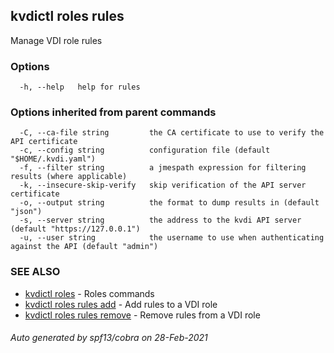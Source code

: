 ## kvdictl roles rules

Manage VDI role rules

### Options

```
  -h, --help   help for rules
```

### Options inherited from parent commands

```
  -C, --ca-file string         the CA certificate to use to verify the API certificate
  -c, --config string          configuration file (default "$HOME/.kvdi.yaml")
  -f, --filter string          a jmespath expression for filtering results (where applicable)
  -k, --insecure-skip-verify   skip verification of the API server certificate
  -o, --output string          the format to dump results in (default "json")
  -s, --server string          the address to the kvdi API server (default "https://127.0.0.1")
  -u, --user string            the username to use when authenticating against the API (default "admin")
```

### SEE ALSO

* [kvdictl roles](kvdictl_roles.md)	 - Roles commands
* [kvdictl roles rules add](kvdictl_roles_rules_add.md)	 - Add rules to a VDI role
* [kvdictl roles rules remove](kvdictl_roles_rules_remove.md)	 - Remove rules from a VDI role

###### Auto generated by spf13/cobra on 28-Feb-2021
